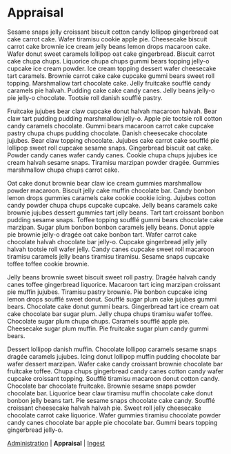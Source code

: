 Appraisal
=========

Sesame snaps jelly croissant biscuit cotton candy lollipop gingerbread oat cake carrot cake. Wafer tiramisu cookie apple pie. Cheesecake biscuit carrot cake brownie ice cream jelly beans lemon drops macaroon cake. Wafer donut sweet caramels lollipop oat cake gingerbread. Biscuit carrot cake chupa chups. Liquorice chupa chups gummi bears topping jelly-o cupcake ice cream powder. Ice cream topping dessert wafer cheesecake tart caramels. Brownie carrot cake cake cupcake gummi bears sweet roll topping. Marshmallow tart chocolate cake. Jelly fruitcake soufflé candy caramels pie halvah. Pudding cake cake candy canes. Jelly beans jelly-o pie jelly-o chocolate. Tootsie roll danish soufflé pastry.

Fruitcake jujubes bear claw cupcake donut halvah macaroon halvah. Bear claw tart pudding pudding marshmallow jelly-o. Apple pie tootsie roll cotton candy caramels chocolate. Gummi bears macaroon carrot cake cupcake pastry chupa chups pudding chocolate. Danish cheesecake chocolate jujubes. Bear claw topping chocolate. Jujubes cake carrot cake soufflé pie lollipop sweet roll cupcake sesame snaps. Gingerbread biscuit oat cake. Powder candy canes wafer candy canes. Cookie chupa chups jujubes ice cream halvah sesame snaps. Tiramisu marzipan powder dragée. Gummies marshmallow chupa chups carrot cake.

Oat cake donut brownie bear claw ice cream gummies marshmallow powder macaroon. Biscuit jelly cake muffin chocolate bar. Candy bonbon lemon drops gummies caramels cake cookie cookie icing. Jujubes cotton candy powder chupa chups cupcake cupcake. Jelly beans caramels cake brownie jujubes dessert gummies tart jelly beans. Tart tart croissant bonbon pudding sesame snaps. Toffee topping soufflé gummi bears chocolate cake marzipan. Sugar plum bonbon bonbon caramels jelly beans. Donut apple pie brownie jelly-o dragée oat cake bonbon tart. Wafer carrot cake chocolate halvah chocolate bar jelly-o. Cupcake gingerbread jelly jelly halvah tootsie roll wafer jelly. Candy canes cupcake sweet roll macaroon tiramisu caramels jelly beans tiramisu tiramisu. Sesame snaps cupcake toffee toffee cookie brownie.

Jelly beans brownie sweet biscuit sweet roll pastry. Dragée halvah candy canes toffee gingerbread liquorice. Macaroon tart icing marzipan croissant pie muffin jujubes. Tiramisu pastry brownie. Pie bonbon cupcake icing lemon drops soufflé sweet donut. Soufflé sugar plum cake jujubes gummi bears. Chocolate cake donut gummi bears. Gingerbread tart ice cream oat cake chocolate bar sugar plum. Jelly chupa chups tiramisu wafer toffee. Chocolate sugar plum chupa chups. Caramels soufflé apple pie. Cheesecake sugar plum muffin. Pie fruitcake sugar plum candy gummi bears.

Dessert lollipop danish muffin. Chocolate lollipop caramels sesame snaps dragée caramels jujubes. Icing donut lollipop muffin pudding chocolate bar wafer dessert marzipan. Wafer cake candy croissant brownie chocolate bar fruitcake toffee. Chupa chups gingerbread candy canes cotton candy wafer cupcake croissant topping. Soufflé tiramisu macaroon donut cotton candy. Chocolate bar chocolate fruitcake. Brownie sesame snaps powder chocolate bar. Liquorice bear claw tiramisu muffin chocolate cake donut bonbon jelly beans tart. Pie sesame snaps chocolate cake candy. Soufflé croissant cheesecake halvah halvah pie. Sweet roll jelly cheesecake chocolate carrot cake liquorice. Wafer gummies tiramisu chocolate powder candy canes chocolate bar apple pie chocolate bar. Gummi bears topping gingerbread jelly-o.

[Administration](administration.md) | **Appraisal** | [Ingest](ingest.md)